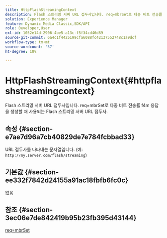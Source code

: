 ```yaml
---
title: HttpFlashStreamingContext
description: Flash 스트리밍 서버 URL 접두사입니다. req=mbrSet로 다중 비트 전송률 f4m 응답을 생성할 때 사용되는 Flash 스트리밍 서버 URL 접두사.
solution: Experience Manager
feature: Dynamic Media Classic,SDK/API
role: Developer,User
exl-id: 1052e14d-2906-4be5-a13c-f5f34cd46d89
source-git-commit: 6a4c1f4425199cfa6088fc42137552748c1a9dcf
workflow-type: tm+mt
source-wordcount: '57'
ht-degree: 10%

---
```


# HttpFlashStreamingContext{#httpflashstreamingcontext}

Flash 스트리밍 서버 URL 접두사입니다. req=mbrSet로 다중 비트 전송률 f4m 응답을 생성할 때 사용되는 Flash 스트리밍 서버 URL 접두사.

## 속성 {#section-e7ae7d96a7cb40829de7e784fcbbad33}

URL 접두사를 나타내는 문자열입니다. (예: `http://my.server.com/flash/streaming`)

## 기본값 {#section-ee332f7842d24155a91ac18fbfb6fc0c}

없음

## 참조 {#section-3ec06e7de842419b95b23fb395d43144}

[req=mbrSet](../../../../../is-api/http-ref/image-serving-api-ref/c-http-protocol-reference/c-command-reference/r-req/r-mbrset.md#reference-603d75babde74508a878c27bd4cced73)
